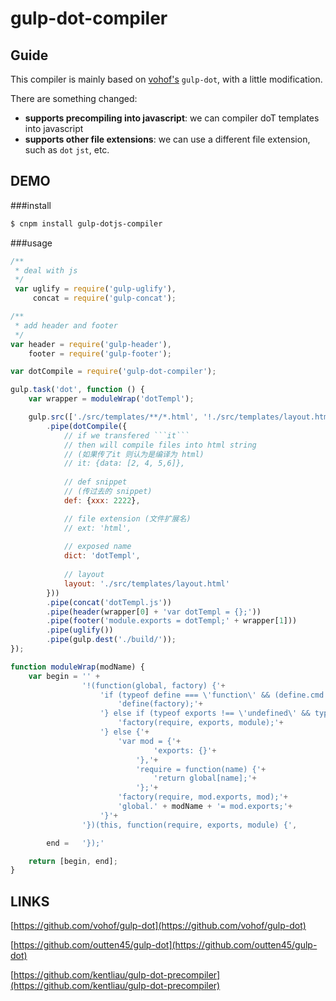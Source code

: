 # gulp-dot-compiler
## Guide
This compiler is mainly based on [vohof's](https://github.com/vohof/gulp-dot) ```gulp-dot```, with a little modification.

There are something changed:

- **supports precompiling into javascript**: we can compiler doT templates into javascript
- **supports other file extensions**: we can use a different file extension, such as ```dot``` ```jst```, etc.

## DEMO

###install

```bash
$ cnpm install gulp-dotjs-compiler 
```

###usage

```javascript
/**
 * deal with js
 */
 var uglify = require('gulp-uglify'),
     concat = require('gulp-concat');

/**
 * add header and footer
 */
var header = require('gulp-header'),
    footer = require('gulp-footer');

var dotCompile = require('gulp-dot-compiler');

gulp.task('dot', function () {
    var wrapper = moduleWrap('dotTempl');

    gulp.src(['./src/templates/**/*.html', '!./src/templates/layout.html'])
        .pipe(dotCompile({
        	// if we transfered ```it```
        	// then will compile files into html string
        	// (如果传了it 则认为是编译为 html)
            // it: {data: [2, 4, 5,6]},
			
			// def snippet
			// (传过去的 snippet)
            def: {xxx: 2222},

            // file extension (文件扩展名)
            // ext: 'html',
	
			// exposed name
            dict: 'dotTempl',
			
			// layout
            layout: './src/templates/layout.html'
        }))
        .pipe(concat('dotTempl.js'))
        .pipe(header(wrapper[0] + 'var dotTempl = {};'))
        .pipe(footer('module.exports = dotTempl;' + wrapper[1]))
        .pipe(uglify())
        .pipe(gulp.dest('./build/'));
});

function moduleWrap(modName) {
    var begin = '' +
                '!(function(global, factory) {'+
                    'if (typeof define === \'function\' && (define.cmd || define.amd)) {'+
                        'define(factory);'+
                    '} else if (typeof exports !== \'undefined\' && typeof module !== \'undefined\'){'+
                        'factory(require, exports, module);'+
                    '} else {'+
                        'var mod = {'+
                                'exports: {}'+
                            '},'+
                            'require = function(name) {'+
                                'return global[name];'+
                            '};'+
                        'factory(require, mod.exports, mod);'+
                        'global.' + modName + '= mod.exports;'+
                    '}'+
                '})(this, function(require, exports, module) {',

        end =   '});'

    return [begin, end];
}

```

## LINKS
[https://github.com/vohof/gulp-dot](https://github.com/vohof/gulp-dot)

[https://github.com/outten45/gulp-dot](https://github.com/outten45/gulp-dot)

[https://github.com/kentliau/gulp-dot-precompiler](https://github.com/kentliau/gulp-dot-precompiler)